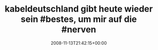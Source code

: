 ---
retweeted: false
source: <a href="http://twitter.com" rel="nofollow">Twitter Web Client</a>
entities:
  hashtags:
  - text: kabeldeutschland
    indices:
    - '0'
    - '17'
  - text: bestes
    indices:
    - '41'
    - '48'
  - text: nerven
    indices:
    - '65'
    - '72'
  symbols: []
  user_mentions: []
  urls: []
display_text_range:
- '0'
- '81'
favorite_count: '0'
id_str: '1004447775'
truncated: false
retweet_count: '0'
id: '1004447775'
created_at: Thu Nov 13 21:42:15 +0000 2008
favorited: false
full_text: "#kabeldeutschland gibt heute wieder sein #bestes, um mir auf die #nerven
  zu gehn."
lang: de
tags:
- kabeldeutschland
- bestes
- nerven
- pesos/twitter
date: '2008-11-13T21:42:15+00:00'
src: https://twitter.com/bascht/status/1004447775
original_url: https://twitter.com/bascht/status/1004447775
type: twitter_tweet
text: "#kabeldeutschland gibt heute wieder sein #bestes, um mir auf die #nerven zu
  gehn."
title: 'kabeldeutschland gibt heute wieder sein #bestes, um mir auf die #nerven'

---